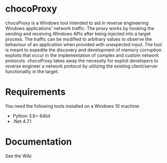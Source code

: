 # chocoProxy

chocoProxy is a Windows tool intended to aid in reverse engineering Windows applications' network traffic. The proxy works by hooking the sending and receiving Windows APIs after being injected into a target process. The traffic can be modified to arbitrary values to observe the behaviour of an application when provided with unexpected input. The tool is meant to expedite the discovery and development of memory corruption exploits that occur in the implementation of complex and custom network protocols. chocoProxy takes away the necessity for exploit developers to reverse engineer a network protocol by utilizing the existing client/server functionality in the target.

# Requirements

You need the following tools installed on a Windows 10 machine:
  - Python 3.6+ 64bit
  - .Net 4.7.1

# Documentation

See the Wiki.
